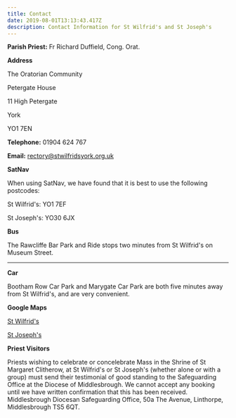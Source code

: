 ```yaml
---
title: Contact
date: 2019-08-01T13:13:43.417Z
description: Contact Information for St Wilfrid's and St Joseph's
---
```

**Parish Priest:** Fr Richard Duffield, Cong. Orat.



**Address**

The Oratorian Community

Petergate House

11 High Petergate

York

YO1 7EN



**Telephone:** 01904 624 767



**Email:** rectory@stwilfridsyork.org.uk



**SatNav**

When using SatNav, we have found that it is best to use the following postcodes:

St Wilfrid's: YO1 7EF

St Joseph's: YO30 6JX



**Bus**

The Rawcliffe Bar Park and Ride stops two minutes from St Wilfrid's on Museum Street.

****

**Car**

Bootham Row Car Park and Marygate Car Park are both five minutes away from St Wilfrid's, and are very convenient.



**Google Maps**

[St Wilfrid's](https://www.google.com/maps/place/St+Wilfrid's+Catholic+Church/@53.9616853,-1.0869403,17z/data=!3m1!4b1!4m5!3m4!1s0x487931a7b4868691:0x14b43f0a0ccbafb1!8m2!3d53.9616853!4d-1.0847463)

[St Joseph's](https://www.google.com/maps/place/St+Joseph's+R+C+Church/@53.9767672,-1.0926967,17z/data=!3m1!4b1!4m5!3m4!1s0x487931769eff9de7:0x589f0ca4b58960d2!8m2!3d53.9767672!4d-1.0905027)



**Priest Visitors**

Priests wishing to celebrate or concelebrate Mass in the Shrine of St Margaret Clitherow, at St Wilfrid's or St Joseph's (whether alone or with a group) must send their testimonial of good standing to the Safeguarding Office at the Diocese of Middlesbrough. We cannot accept any booking until we have written confirmation that this has been received. Middlesbrough Diocesan Safeguarding Office, 50a The Avenue, Linthorpe, Middlesbrough TS5 6QT.
